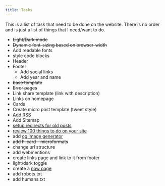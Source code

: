 ```yaml
---
title: Tasks
---
```

This is a list of task that need to be done on the website. There is no order and is just a list of things that I need/want to do.

- ~~Light/Dark mode~~
- ~~Dynamic font-sizing based on browser-width~~
- Add readable fonts
- style code blocks
- Header
- Footer
  - ~~Add social links~~
  - Add year and name
- ~~base template~~
- ~~Error pages~~
- Link share template (link with description)
- Links on homepage
- Cards
- Create micro post template (tweet style)
- [Add RSS](https://buttondown.email/ownyourweb/archive/issue-09/)
- Add Sitemap
- [setup redirects for old posts](https://www.aleksandrhovhannisyan.com/blog/eleventy-netlify-redirects/)
- [review 100 things to do on your site](https://jamesg.blog/2024/02/19/personal-website-ideas/)
- add [og:image generator](https://www.npmjs.com/package/eleventy-plugin-og-image)
- ~~add h-card - microformats~~
- change url structure
- add webmentions
- create links page and link to it from footer
- light/dark toggle
- create a [now page](https://nownownow.com/about)
- add robots.txt
- add humans.txt
